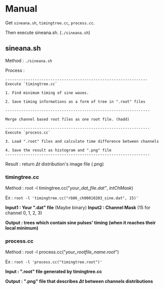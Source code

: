 # Manual 

  Get `sineana.sh`, `timingtree.cc`, `process.cc`.

  Then execute sineana.sh. (`./sineana.sh`)

## sineana.sh

  Method : `./sineana.sh`

  Process : 

    ---------------------------------------------------------------
    Execute `timingtree.cc`
  
    1. Find minimum timing of sine waves.
    
    2. Save timing informations as a form of tree in ".root" files

    ----------------------------------------------------------------
    
    Merge channel based root files as one root file. (hadd)
    
    ----------------------------------------------------------------
    Execute `process.cc`
    
    3. Load ".root" files and calculate time difference between channels

    4. Save the result as histogram and ".png" file
    ----------------------------------------------------------------

  Result : return $\Delta t$ distribution's image file (.png)
  

### timingtree.cc

  Method : root -l timingtree.cc("*your_dat_file.dat"*, *intChMask*)

  Ex : `root -l 'timingtree.cc("rb06_ch00010203_sine.dat", 15)'`
  
  **Input1 : Your ".dat" file** (Maybe binary)
  **Input2 : Channel Mask** (15 for channel 0, 1, 2, 3)

  **Output : trees which contain sine pulses' timing (when it reaches their local minimum)**

### process.cc

  Method : root -l process.cc("*your_rootfile_name.root*")

  Ex : `root -l 'process.cc("timingtree.root")'`

  **Input : ".root" file generated by timingtree.cc**

  **Output : ".png" file that describes $\Delta t$ between channels distributions**
